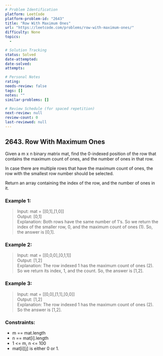 ```yaml
---
# Problem Identification
platform: LeetCode
platform-problem-id: "2643"
title: "Row With Maximum Ones"
url: "https://leetcode.com/problems/row-with-maximum-ones/"
difficulty: None
topics:
  -

# Solution Tracking
status: Solved
date-attempted:
date-solved:
attempts:

# Personal Notes
rating:
needs-review: false
tags: []
notes: ""
similar-problems: []

# Review Schedule (for spaced repetition)
next-review: null
review-count: 0
last-reviewed: null
---
```


## 2643. Row With Maximum Ones

Given a m x n binary matrix mat, find the 0-indexed position of the row that contains the maximum count of ones, and the number of ones in that row.

In case there are multiple rows that have the maximum count of ones, the row with the smallest row number should be selected.

Return an array containing the index of the row, and the number of ones in it.

### Example 1:

> Input: mat = [[0,1],[1,0]]<br/>
> Output: [0,1]<br/>
> Explanation: Both rows have the same number of 1's. So we return the index of the smaller row, 0, and the maximum count of ones (1). So, the answer is [0,1].

### Example 2:

> Input: mat = [[0,0,0],[0,1,1]]<br/>
> Output: [1,2]<br/>
> Explanation: The row indexed 1 has the maximum count of ones (2). So we return its index, 1, and the count. So, the answer is [1,2].

### Example 3:

> Input: mat = [[0,0],[1,1],[0,0]]<br/>
> Output: [1,2]<br/>
> Explanation: The row indexed 1 has the maximum count of ones (2). So the answer is [1,2].

### Constraints:

- m == mat.length
- n == mat[i].length
- 1 <= m, n <= 100
- mat[i][j] is either 0 or 1.
